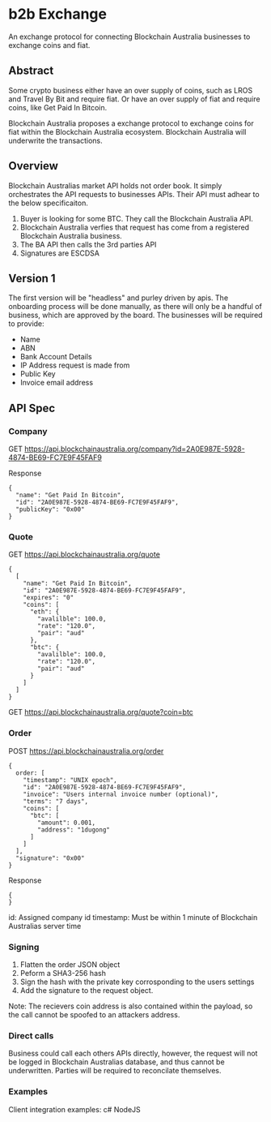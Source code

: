 # b2b Exchange
An exchange protocol for connecting Blockchain Australia businesses to exchange coins and fiat.

## Abstract

Some crypto business either have an over supply of coins, such as LROS and Travel By Bit and require fiat.  Or have an over supply of fiat and require coins, like Get Paid In Bitcoin.  

Blockchain Australia proposes a exchange protocol to exchange coins for fiat within the Blockchain Australia ecosystem.  Blockchain Australia will underwrite the transactions.

## Overview

Blockchain Australias market API holds not order book.  It simply orchestrates the API requests to businesses APIs.  Their API must adhear to the below specificaiton.

1. Buyer is looking for some BTC.  They call the Blockchain Australia API.
2. Blockchain Australia verfies that request has come from a registered Blockchain Australia business.
3. The BA API then calls the 3rd parties API
4. Signatures are ESCDSA

## Version 1

The first version will be "headless" and purley driven by apis.  The onboarding process will be done manually, as there will only be a handful of business, which are approved by the board.  The businesses will be required to provide:

* Name
* ABN
* Bank Account Details
* IP Address request is made from
* Public Key
* Invoice email address

## API Spec

### Company

GET https://api.blockchainaustralia.org/company?id=2A0E987E-5928-4874-BE69-FC7E9F45FAF9

Response
```
{
  "name": "Get Paid In Bitcoin",
  "id": "2A0E987E-5928-4874-BE69-FC7E9F45FAF9",
  "publicKey": "0x00"
}
```

### Quote

GET https://api.blockchainaustralia.org/quote

```
{
  [
    "name": "Get Paid In Bitcoin",
    "id": "2A0E987E-5928-4874-BE69-FC7E9F45FAF9",
    "expires": "0"
    "coins": [
      "eth": {
        "avalilble": 100.0,
        "rate": "120.0",
        "pair": "aud"
      },
      "btc": {
        "avalilble": 100.0,
        "rate": "120.0",
        "pair": "aud"
      }
    ]
  ]
}
```

GET https://api.blockchainaustralia.org/quote?coin=btc

### Order

POST https://api.blockchainaustralia.org/order
```
{
  order: [
    "timestamp": "UNIX epoch",
    "id": "2A0E987E-5928-4874-BE69-FC7E9F45FAF9",
    "invoice": "Users internal invoice number (optional)",
    "terms": "7 days",
    "coins": [
      "btc": [
        "amount": 0.001,
        "address": "1dugong"
      ]
    ]
  ],
  "signature": "0x00"
}
```

Response
```
{
}
```

id:  Assigned company id
timestamp:  Must be within 1 minute of Blockchain Australias server time

### Signing

1.  Flatten the order JSON object
2.  Peform a SHA3-256 hash
3.  Sign the hash with the private key corrosponding to the users settings
4.  Add the signature to the request object.

Note:  The recievers coin address is also contained within the payload, so the call cannot be spoofed to an attackers address.

### Direct calls
Business could call each others APIs directly, however, the request will not be logged in Blockchain Australias database, and thus cannot be underwritten.  Parties will be required to reconcilate themselves.

### Examples

Client integration examples:
c#
NodeJS

